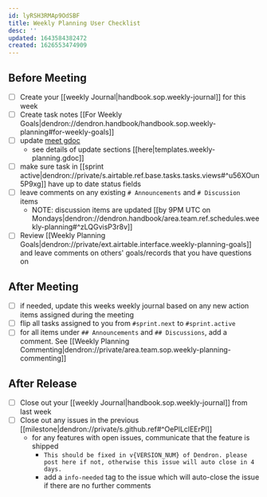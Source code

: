 ```yaml
---
id: lyRSH3RMAp9OdSBF
title: Weekly Planning User Checklist
desc: ''
updated: 1643584382472
created: 1626553474909
---
```


## Before Meeting
<!-- This should happen at least 12h before the meeting-->
- [ ] Create your [[weekly Journal|handbook.sop.weekly-journal]] for this week
- [ ] Create task notes [[For Weekly Goals|dendron://dendron.handbook/handbook.sop.weekly-planning#for-weekly-goals]]
- [ ] update [meet gdoc](https://docs.google.com/document/d/1GEZfMMHLmz5AIvGoZrjM24TL7r_XjlmuerjEa2L9Pmo/edit#) 
  - see details of update sections [[here|templates.weekly-planning.gdoc]]
- [ ] make sure task in [[sprint active|dendron://private/s.airtable.ref.base.tasks.tasks.views#^u56XOun5P9xg]] have up to date status fields
- [ ] leave comments on any existing `# Announcements` and `# Discussion` items
  - NOTE: discussion items are updated [[by 9PM UTC on Mondays|dendron://dendron.handbook/area.team.ref.schedules.weekly-planning#^zLQGvisP3r8v]]
- [ ] Review [[Weekly Planning Goals|dendron://private/ext.airtable.interface.weekly-planning-goals]] and leave comments on others' goals/records that you have questions on

## After Meeting
<!-- This should happen immediately after the weekly meeting -->
- [ ] if needed, update this weeks weekly journal based on any new action items assigned during the meeting
- [ ] flip all tasks assigned to you from `#sprint.next` to `#sprint.active`
- [ ] for all items under `## Announcements` and `## Discussions`, add a comment. See [[Weekly Planning Commenting|dendron://private/area.team.sop.weekly-planning-commenting]]

## After Release
<!-- This should happen shortly after the weekly meeting -->

- [ ] Close out your [[weekly Journal|handbook.sop.weekly-journal]] from last week
- [ ] Close out any issues in the previous [[milestone|dendron://private/s.github.ref#^OePlLclEErPl]]
  - for any features with open issues, communicate that the feature is shipped
    - `This should be fixed in v{VERSION_NUM} of Dendron. please post here if not, otherwise this issue will auto close in 4 days.`
    - add a `info-needed` tag to the issue which will auto-close the issue if there are no further comments
